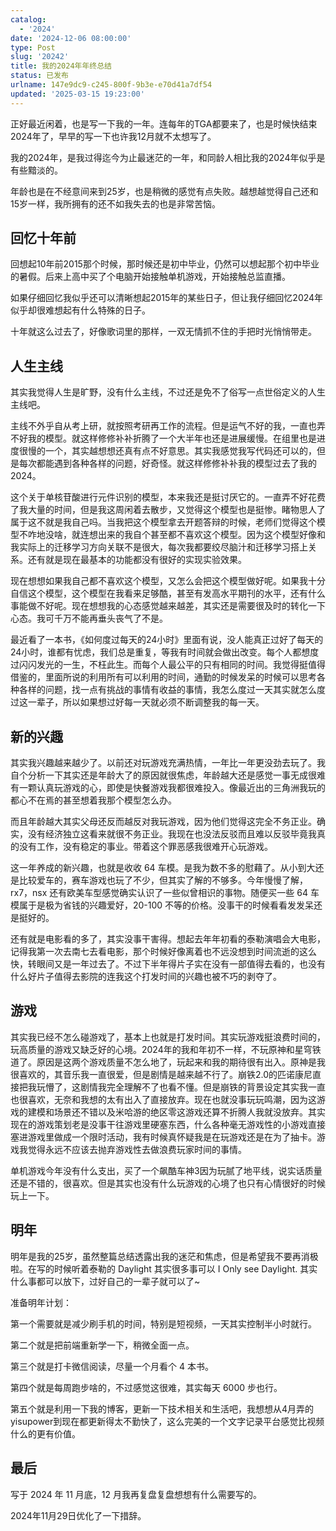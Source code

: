 ```yaml
---
catalog:
  - '2024'
date: '2024-12-06 08:00:00'
type: Post
slug: '20242'
title: 我的2024年年终总结
status: 已发布
urlname: 147e9dc9-c245-800f-9b3e-e70d41a7df54
updated: '2025-03-15 19:23:00'
---
```


正好最近闲着，也是写一下我的一年。连每年的TGA都要来了，也是时候快结束2024年了，早早的写一下也许我12月就不太想写了。


我的2024年，是我过得迄今为止最迷茫的一年，和同龄人相比我的2024年似乎是有些黯淡的。


年龄也是在不经意间来到25岁，也是稍微的感觉有点失败。越想越觉得自己还和15岁一样，我所拥有的还不如我失去的也是非常苦恼。


## 回忆十年前


回想起10年前2015那个时候，那时候还是初中毕业，仍然可以想起那个初中毕业的暑假。后来上高中买了个电脑开始接触单机游戏，开始接触总监直播。


如果仔细回忆我似乎还可以清晰想起2015年的某些日子，但让我仔细回忆2024年似乎却很难想起有什么特殊的日子。


十年就这么过去了，好像歌词里的那样，一双无情抓不住的手把时光悄悄带走。


## 人生主线


其实我觉得人生是旷野，没有什么主线，不过还是免不了俗写一点世俗定义的人生主线吧。


主线不外乎自从考上研，就按照考研再工作的流程。但是运气不好的我，一直也弄不好我的模型。就这样修修补补折腾了一个大半年也还是进展缓慢。在组里也是进度很慢的一个，其实越想想还真有点不好意思。其实我感觉我写代码还可以的，但是每次都能遇到各种各样的问题，好奇怪。就这样修修补补我的模型过去了我的2024。


这个关于单核苷酸进行元件识别的模型，本来我还是挺讨厌它的。一直弄不好花费了我大量的时间，但是我这周闲着去散步，又觉得这个模型也是挺惨。睹物思人了属于这不就是我自己吗。当我把这个模型拿去开题答辩的时候，老师们觉得这个模型不咋地没啥，就连想出来的我自个甚至都不喜欢这个模型。因为这个模型好像和我实际上的迁移学习方向关联不是很大，每次我都要绞尽脑汁和迁移学习搭上关系。还有就是现在最基本的功能都没有很好的实现实验效果。


现在想想如果我自己都不喜欢这个模型，又怎么会把这个模型做好呢。如果我十分自信这个模型，这个模型在我看来足够酷，甚至有发高水平期刊的水平，还有什么事能做不好呢。现在想想我的心态感觉越来越差，其实还是需要很及时的转化一下心态。我可千万不能再垂头丧气了不是。


最近看了一本书，《如何度过每天的24小时》里面有说，没人能真正过好了每天的24小时，谁都有忧虑，我们总是重复，等我有时间就会做出改变。每个人都想度过闪闪发光的一生，不枉此生。而每个人最公平的只有相同的时间。我觉得挺值得借鉴的，里面所说的利用所有可以利用的时间，通勤的时候发呆的时候可以思考各种各样的问题，找一点有挑战的事情有收益的事情，我怎么度过一天其实就怎么度过这一辈子，所以如果想过好每一天就必须不断调整我的每一天。


## 新的兴趣


其实我兴趣越来越少了。以前还对玩游戏充满热情，一年比一年更没劲去玩了。我自个分析一下其实还是年龄大了的原因就很焦虑，年龄越大还是感觉一事无成很难有一颗认真玩游戏的心，即使是快餐游戏我都很难投入。像最近出的三角洲我玩的都心不在焉的甚至想着我那个模型怎么办。


而且年龄越大其实父母还反而越反对我玩游戏，因为他们觉得这完全不务正业。确实，没有经济独立这看来就很不务正业。我现在也没法反驳而且难以反驳毕竟我真的没有工作，没有稳定的事业。带着这个罪恶感我很难开心玩游戏。


这一年养成的新兴趣，也就是收收 64 车模。是我为数不多的慰藉了。从小到大还是比较爱车的，赛车游戏也玩了不少，但其实了解的不够多。今年慢慢了解，rx7，nsx 还有欧美车型感觉确实认识了一些似曾相识的事物。随便买一些 64 车模属于是极为省钱的兴趣爱好，20-100 不等的价格。没事干的时候看看发发呆还是挺好的。


还有就是电影看的多了，其实没事干害得。想起去年年初看的泰勒演唱会大电影，记得我第一次去南七去看电影，那个时候好像离着也不远没想到时间流逝的这么快，转眼间又是一年过去了。不过下半年得片子实在没有一部值得去看的，也没有什么好片子值得去影院的连我这个打发时间的兴趣也被不巧的剥夺了。


## 游戏


其实我已经不怎么碰游戏了，基本上也就是打发时间。其实玩游戏挺浪费时间的，玩高质量的游戏又缺乏好的心境。2024年的我和年初不一样，不玩原神和星穹铁道了。原因是这两个游戏质量不怎么地了，玩起来和我的期待很有出入。原神是我很喜欢的，其音乐我一直很爱，但是剧情是越来越不行了。崩铁2.0的匹诺康尼直接把我玩懵了，这剧情我完全理解不了也看不懂。但是崩铁的背景设定其实我一直也很喜欢，无奈和我想的太有出入了直接放弃。现在也就没事玩玩鸣潮，因为这游戏的建模和场景还不错以及米哈游的绝区零这游戏还算不折腾人我就没放弃。其实现在的游戏策划老是没事干往游戏里硬塞东西，什么各种毫无游戏性的小游戏直接塞进游戏里做成一个限时活动，我有时候真怀疑我是在玩游戏还是在为了抽卡。游戏我觉得永远不应该去抛弃游戏性去做浪费玩家时间的事情。


单机游戏今年没有什么支出，买了一个飙酷车神3因为玩腻了地平线，说实话质量还是不错的，很喜欢。但是其实也没有什么玩游戏的心境了也只有心情很好的时候玩上一下。


## 明年


明年是我的25岁，虽然整篇总结透露出我的迷茫和焦虑，但是希望我不要再消极啦。在写的时候听着泰勒的 Daylight 其实很多事可以 I Only see Daylight. 其实什么事都可以放下，过好自己的一辈子就可以了~


准备明年计划：


第一个需要就是减少刷手机的时间，特别是短视频，一天其实控制半小时就行。


第二个就是把前端重新学一下，稍微全面一点。


第三个就是打卡微信阅读，尽量一个月看个 4 本书。


第四个就是每周跑步啥的，不过感觉这很难，其实每天 6000 步也行。


第五个就是利用一下我的博客，更新一下技术相关和生活吧，我想想从4月弄的yisupower到现在都更新得太不勤快了，这么完美的一个文字记录平台感觉比视频什么的更有价值。


## 最后


写于 2024 年 11 月底，12 月我再复盘复盘想想有什么需要写的。


2024年11月29日优化了一下措辞。

